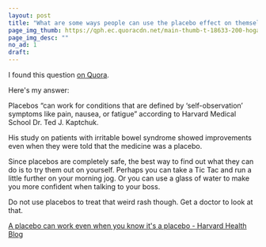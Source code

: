 ```yaml
---
layout: post
title: "What are some ways people can use the placebo effect on themselves for their own advantage?"
page_img_thumb: https://qph.ec.quoracdn.net/main-thumb-t-18633-200-hogaarqnprvblujnfheqzvvfnrexgmdh.jpeg
page_img_desc: ""
no_ad: 1
draft: 
---
```


I found this question <a href="https://www.quora.com/What-are-some-ways-people-can-use-the-placebo-effect-on-themselves-for-their-own-advantage/">on Quora</a>.

Here's my answer:

Placebos “can work for conditions that are defined by ‘self-observation’ symptoms like pain, nausea, or fatigue” according to Harvard Medical School Dr. Ted J. Kaptchuk.

His study on patients with irritable bowel syndrome showed improvements even when they were told that the medicine was a placebo.

Since placebos are completely safe, the best way to find out what they can do is to try them out on yourself. Perhaps you can take a Tic Tac and run a little further on your morning jog. Or you can use a glass of water to make you more confident when talking to your boss.

Do not use placebos to treat that weird rash though. Get a doctor to look at that.

<a href="http://www.health.harvard.edu/blog/placebo-can-work-even-know-placebo-201607079926">A placebo can work even when you know it's a placebo - Harvard Health Blog</a>
